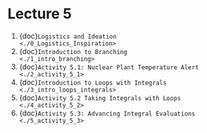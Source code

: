 # Lecture 5

1. {doc}`Logistics and Ideation                                    <./0_Logistics_Inspiration>`
2. {doc}`Introduction to Branching                                 <./1_intro_branching>`
3. {doc}`Activity 5.1: Nuclear Plant Temperature Alert             <./2_activity_5_1>`
4. {doc}`Introduction to Loops with Integrals                      <./3_intro_loops_integrals>`
5. {doc}`Activity 5.2 Taking Integrals with Loops                  <./4_activity_5_2>`
6. {doc}`Activity 5.3: Advancing Integral Evaluations              <./5_activity_5_3>`